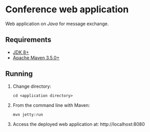 # Conference web application

Web application on *Java* for message exchange.

## Requirements

* [JDK 8+](http://www.oracle.com/technetwork/java/javase/downloads/index.html)
* [Apache Maven 3.5.0+](https://maven.apache.org/download.cgi)

## Running

1. Change directory:

    `cd <application directory>`

1. From the command line with Maven:

    `mvn jetty:run`

1. Access the deployed web application at: http://localhost:8080